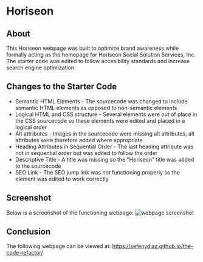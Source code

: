 # Horiseon 

## About 
This Horiseon webpage was built to optimize brand awareness while formally acting as the homepage for Horiseon Social Solution Services, Inc. The starter code was edited to follow accesibility standards and increase search engine optimization.

## Changes to the Starter Code
- Semantic HTML Elements - The sourcecode was changed to include semantic HTML elements as opposed to non-semantic elements 
- Logical HTML and CSS structure - Several elements were out of place in the CSS sourcecode so these elements were edited and placed in a logical order
- Alt attributes - Images in the sourcecode were missing alt attributes; alt attributes were therefore added where appropriate
- Heading Attributes in Sequential Order - The last heading attribute was not in sequential order but was edited to follow the order
- Descriptive Title - A title was missing so the "Horiseon" title was added to the sourcecode
- SEO Link - The SEO jump link was not functioning properly so the element was edited to work correctly 

## Screenshot 
Below is a screenshot of the functioning webpage:
![webpage screenshot](./assets/images/Horiseon%20webpage%20screenshot.png)

## Conclusion
The following webpage can be viewed at: https://sefenydiaz.github.io/the-code-refactor/

